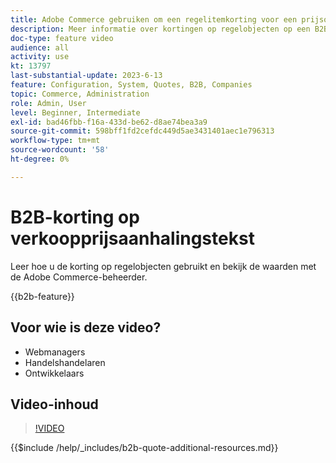 ```yaml
---
title: Adobe Commerce gebruiken om een regelitemkorting voor een prijsopgave weer te geven
description: Meer informatie over kortingen op regelobjecten op een B2B-prijsopgave in Adobe Commerce
doc-type: feature video
audience: all
activity: use
kt: 13797
last-substantial-update: 2023-6-13
feature: Configuration, System, Quotes, B2B, Companies
topic: Commerce, Administration
role: Admin, User
level: Beginner, Intermediate
exl-id: bad46fbb-f16a-433d-be62-d8ae74bea3a9
source-git-commit: 598bff1fd2cefdc449d5ae3431401aec1e796313
workflow-type: tm+mt
source-wordcount: '58'
ht-degree: 0%

---
```


# B2B-korting op verkoopprijsaanhalingstekst

Leer hoe u de korting op regelobjecten gebruikt en bekijk de waarden met de Adobe Commerce-beheerder.

{{b2b-feature}}

## Voor wie is deze video?

- Webmanagers
- Handelshandelaren
- Ontwikkelaars

## Video-inhoud

>[!VIDEO](https://video.tv.adobe.com/v/3420415?learn=on)

{{$include /help/_includes/b2b-quote-additional-resources.md}}
